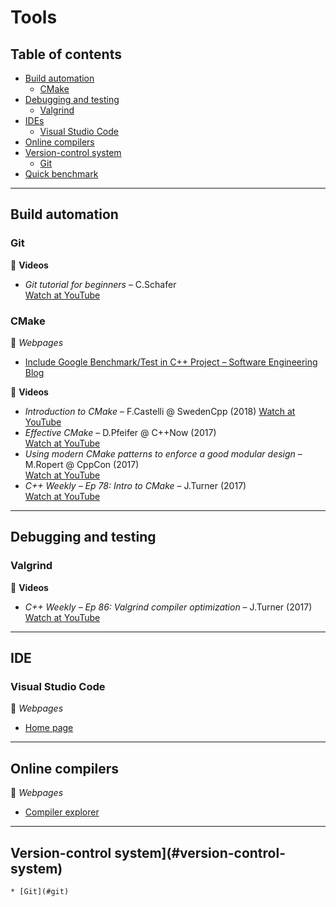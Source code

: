 # Tools

## Table of contents

* [Build automation](#build-automation)
	* [CMake](#cmake)
* [Debugging and testing](#debugging-and-testing)
	* [Valgrind](#valgrind)
* [IDEs](#ides)
	* [Visual Studio Code](#visual-studio-code)
* [Online compilers](#online-compilers)
* [Version-control system](#version-control-system)
	* [Git](#git)
* [Quick benchmark](http://quick-bench.com/)

---

## Build automation

### Git

:movie_camera: **Videos**

* *Git tutorial for beginners* &ndash; C.Schafer\
[Watch at YouTube](https://www.youtube.com/playlist?list=PL-osiE80TeTuRUfjRe54Eea17-YfnOOAx)

### CMake

:link: *Webpages*

* [Include Google Benchmark/Test in C++ Project &ndash; Software Engineering Blog](https://felixmoessbauer.com/blog-reader/include-google-benchmark-test-in-c-project.html)

:movie_camera: **Videos**

* *Introduction to CMake* &ndash; F.Castelli @ SwedenCpp (2018)
[Watch at YouTube](https://www.youtube.com/watch?v=jt3meXdP-QI)
* *Effective CMake* &ndash; D.Pfeifer @ C++Now (2017)\
[Watch at YouTube](https://www.youtube.com/watch?v=bsXLMQ6WgIk)
* *Using modern CMake patterns to enforce a good modular design* &ndash; M.Ropert @ CppCon (2017)\
[Watch at YouTube](https://www.youtube.com/watch?v=eC9-iRN2b04)
* *C++ Weekly &ndash; Ep 78: Intro to CMake* &ndash; J.Turner (2017)\
[Watch at YouTube](https://www.youtube.com/watch?v=HPMvU64RUTY)

---

## Debugging and testing

### Valgrind

:movie_camera: **Videos**

* *C++ Weekly &ndash; Ep 86: Valgrind compiler optimization* &ndash; J.Turner (2017)\
[Watch at YouTube](https://www.youtube.com/watch?v=3l0BQs2ThTo)

---

## IDE

### Visual Studio Code

:link: *Webpages*

* [Home page](https://code.visualstudio.com/)

---

## Online compilers

:link: *Webpages*

* [Compiler explorer](https://godbolt.org/)

---

## Version-control system](#version-control-system)
	* [Git](#git)
